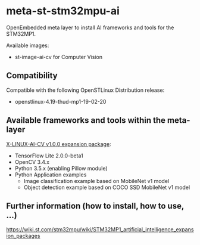 # meta-st-stm32mpu-ai
OpenEmbedded meta layer to install AI frameworks and tools for the STM32MP1.

Available images:
* st-image-ai-cv for Computer Vision

## Compatibility
Compatible with the following OpenSTLinux Distribution release:
* openstlinux-4.19-thud-mp1-19-02-20

## Available frameworks and tools within the meta-layer
[X-LINUX-AI-CV v1.0.0 expansion package](https://wiki.st.com/stm32mpu/wiki/X-LINUX-AI-CV_OpenSTLinux_expansion_package):
* TensorFlow Lite 2.0.0-beta1
* OpenCV 3.4.x
* Python 3.5.x (enabling Pillow module)
* Python Application examples
  * Image classification example based on MobileNet v1 model
  * Object detection example based on COCO SSD MobileNet v1 model

## Further information (how to install, how to use, ...)
<https://wiki.st.com/stm32mpu/wiki/STM32MP1_artificial_intelligence_expansion_packages>
